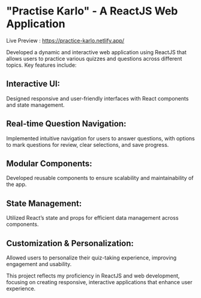 # "Practise Karlo" - A ReactJS Web Application

Live Preview : https://practice-karlo.netlify.app/

Developed a dynamic and interactive web application using ReactJS that allows users to practice various quizzes and questions across different topics. Key features include:

## Interactive UI: 
Designed responsive and user-friendly interfaces with React components and state management.

## Real-time Question Navigation: 
Implemented intuitive navigation for users to answer questions, with options to mark questions for review, clear selections, and save progress.

## Modular Components: 
Developed reusable components to ensure scalability and maintainability of the app.

## State Management: 
Utilized React’s state and props for efficient data management across components.

## Customization & Personalization: 
Allowed users to personalize their quiz-taking experience, improving engagement and usability.


This project reflects my proficiency in ReactJS and web development, focusing on creating responsive, interactive applications that enhance user experience.
